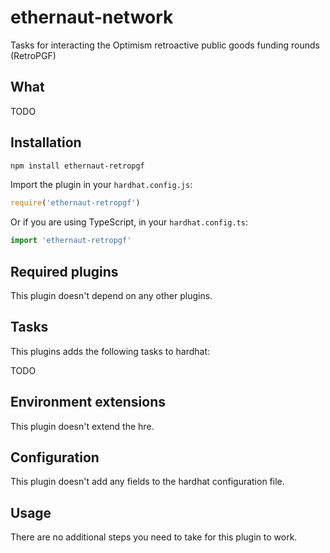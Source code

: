 # ethernaut-network

Tasks for interacting the Optimism retroactive public goods funding rounds (RetroPGF)

## What

TODO

## Installation

```bash
npm install ethernaut-retropgf
```

Import the plugin in your `hardhat.config.js`:

```js
require('ethernaut-retropgf')
```

Or if you are using TypeScript, in your `hardhat.config.ts`:

```ts
import 'ethernaut-retropgf'
```

## Required plugins

This plugin doesn't depend on any other plugins.

## Tasks

This plugins adds the following tasks to hardhat:

TODO

## Environment extensions

This plugin doesn't extend the hre.

## Configuration

This plugin doesn't add any fields to the hardhat configuration file.

## Usage

There are no additional steps you need to take for this plugin to work.
